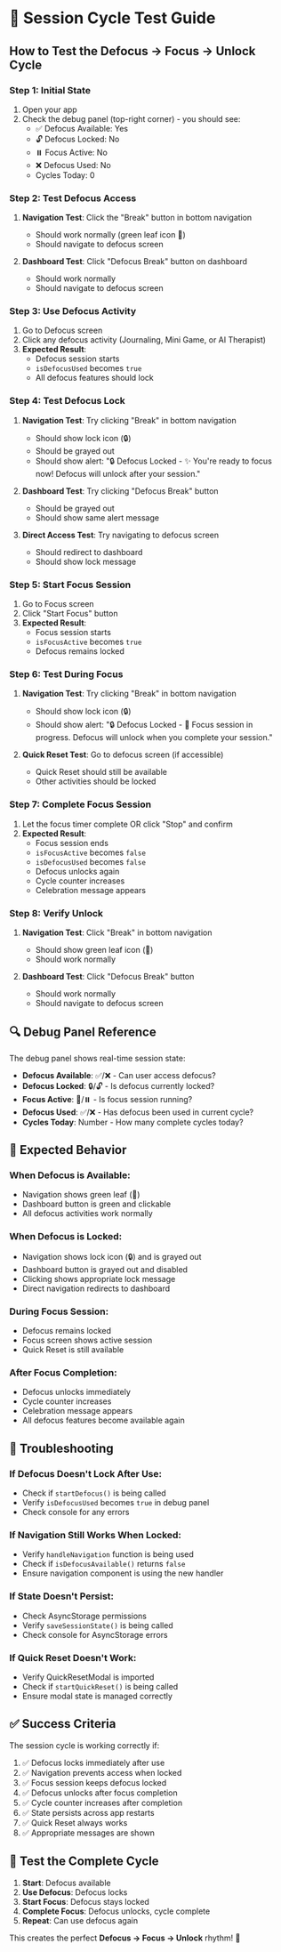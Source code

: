 # 🧪 Session Cycle Test Guide

## How to Test the Defocus → Focus → Unlock Cycle

### **Step 1: Initial State**

1. Open your app
2. Check the debug panel (top-right corner) - you should see:
   - ✅ Defocus Available: Yes
   - 🔓 Defocus Locked: No
   - ⏸️ Focus Active: No
   - ❌ Defocus Used: No
   - Cycles Today: 0

### **Step 2: Test Defocus Access**

1. **Navigation Test**: Click the "Break" button in bottom navigation

   - Should work normally (green leaf icon 🌿)
   - Should navigate to defocus screen

2. **Dashboard Test**: Click "Defocus Break" button on dashboard
   - Should work normally
   - Should navigate to defocus screen

### **Step 3: Use Defocus Activity**

1. Go to Defocus screen
2. Click any defocus activity (Journaling, Mini Game, or AI Therapist)
3. **Expected Result**:
   - Defocus session starts
   - `isDefocusUsed` becomes `true`
   - All defocus features should lock

### **Step 4: Test Defocus Lock**

1. **Navigation Test**: Try clicking "Break" in bottom navigation

   - Should show lock icon (🔒)
   - Should be grayed out
   - Should show alert: "🔒 Defocus Locked - ✨ You're ready to focus now! Defocus will unlock after your session."

2. **Dashboard Test**: Try clicking "Defocus Break" button

   - Should be grayed out
   - Should show same alert message

3. **Direct Access Test**: Try navigating to defocus screen
   - Should redirect to dashboard
   - Should show lock message

### **Step 5: Start Focus Session**

1. Go to Focus screen
2. Click "Start Focus" button
3. **Expected Result**:
   - Focus session starts
   - `isFocusActive` becomes `true`
   - Defocus remains locked

### **Step 6: Test During Focus**

1. **Navigation Test**: Try clicking "Break" in bottom navigation

   - Should show lock icon (🔒)
   - Should show alert: "🔒 Defocus Locked - 🎯 Focus session in progress. Defocus will unlock when you complete your session."

2. **Quick Reset Test**: Go to defocus screen (if accessible)
   - Quick Reset should still be available
   - Other activities should be locked

### **Step 7: Complete Focus Session**

1. Let the focus timer complete OR click "Stop" and confirm
2. **Expected Result**:
   - Focus session ends
   - `isFocusActive` becomes `false`
   - `isDefocusUsed` becomes `false`
   - Defocus unlocks again
   - Cycle counter increases
   - Celebration message appears

### **Step 8: Verify Unlock**

1. **Navigation Test**: Click "Break" in bottom navigation

   - Should show green leaf icon (🌿)
   - Should work normally

2. **Dashboard Test**: Click "Defocus Break" button
   - Should work normally
   - Should navigate to defocus screen

## 🔍 Debug Panel Reference

The debug panel shows real-time session state:

- **Defocus Available**: ✅/❌ - Can user access defocus?
- **Defocus Locked**: 🔒/🔓 - Is defocus currently locked?
- **Focus Active**: 🎯/⏸️ - Is focus session running?
- **Defocus Used**: ✅/❌ - Has defocus been used in current cycle?
- **Cycles Today**: Number - How many complete cycles today?

## 🚨 Expected Behavior

### **When Defocus is Available:**

- Navigation shows green leaf (🌿)
- Dashboard button is green and clickable
- All defocus activities work normally

### **When Defocus is Locked:**

- Navigation shows lock icon (🔒) and is grayed out
- Dashboard button is grayed out and disabled
- Clicking shows appropriate lock message
- Direct navigation redirects to dashboard

### **During Focus Session:**

- Defocus remains locked
- Focus screen shows active session
- Quick Reset is still available

### **After Focus Completion:**

- Defocus unlocks immediately
- Cycle counter increases
- Celebration message appears
- All defocus features become available again

## 🐛 Troubleshooting

### **If Defocus Doesn't Lock After Use:**

- Check if `startDefocus()` is being called
- Verify `isDefocusUsed` becomes `true` in debug panel
- Check console for any errors

### **If Navigation Still Works When Locked:**

- Verify `handleNavigation` function is being used
- Check if `isDefocusAvailable()` returns `false`
- Ensure navigation component is using the new handler

### **If State Doesn't Persist:**

- Check AsyncStorage permissions
- Verify `saveSessionState()` is being called
- Check console for AsyncStorage errors

### **If Quick Reset Doesn't Work:**

- Verify QuickResetModal is imported
- Check if `startQuickReset()` is being called
- Ensure modal state is managed correctly

## ✅ Success Criteria

The session cycle is working correctly if:

1. ✅ Defocus locks immediately after use
2. ✅ Navigation prevents access when locked
3. ✅ Focus session keeps defocus locked
4. ✅ Defocus unlocks after focus completion
5. ✅ Cycle counter increases after completion
6. ✅ State persists across app restarts
7. ✅ Quick Reset always works
8. ✅ Appropriate messages are shown

## 🎯 Test the Complete Cycle

1. **Start**: Defocus available
2. **Use Defocus**: Defocus locks
3. **Start Focus**: Defocus stays locked
4. **Complete Focus**: Defocus unlocks, cycle complete
5. **Repeat**: Can use defocus again

This creates the perfect **Defocus → Focus → Unlock** rhythm! 🌟
